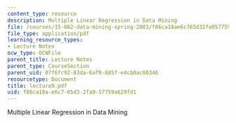 ```yaml
---
content_type: resource
description: Multiple Linear Regression in Data Mining
file: /courses/15-062-data-mining-spring-2003/f86ca18ae6c765d32fa957759a629fd1_lecture9.pdf
file_type: application/pdf
learning_resource_types:
- Lecture Notes
ocw_type: OCWFile
parent_title: Lecture Notes
parent_type: CourseSection
parent_uid: 07f6fc92-83da-6af9-685f-e4cb0ac80346
resourcetype: Document
title: lecture9.pdf
uid: f86ca18a-e6c7-65d3-2fa9-57759a629fd1
---
```

Multiple Linear Regression in Data Mining

